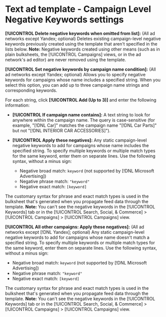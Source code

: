 # Text ad template - Campaign Level Negative Keywords settings

**[!UICONTROL Delete negative keywords when omitted from list]:** (All ad networks except Yandex; optional) Deletes existing campaign-level negative keywords previously created using the template that aren't specified in the lists below. **Note:** Negative keywords created using other means (such as in plain bulksheets, the [!UICONTROL Campaigns] views, or in the ad network's ad editor) are never removed using the template.

**[!UICONTROL Set negative keywords by campaign name condition]:** (All ad networks except Yandex; optional) Allows you to specify negative keywords for campaigns whose name includes a specified string. When you select this option, you can add up to three campaign name strings and corresponding keywords.

For each string, click **[!UICONTROL Add (Up to 3)]** and enter the following information:

* **[!UICONTROL If campaign name contains]:**  A text string to look for anywhere within the campaign name. The query is case-sensitive (for example, "[!DNL Car]" matches the campaign name "[!DNL Car Parts]" but not "[!DNL INTERIOR CAR ACCESSORIES]").

* **[!UICONTROL Apply these negatives]:**  Any static campaign-level negative keywords to add for campaigns whose name includes the specified string. To specify multiple keywords or multiple match types for the same keyword, enter them on separate lines. Use the following syntax, without a minus sign:

  * Negative broad match: `keyword` (not supported by [!DNL Microsoft Advertising])
  * Negative phrase match: `"keyword"`
  * Negative exact match: `[keyword]`

The customary syntax for phrase and exact match types is used in the bulksheet that's generated when you propagate feed data through the template. **Note:** You can't see the negative keywords in the [!UICONTROL Keywords] tab or in the [!UICONTROL Search, Social, & Commerce] > [!UICONTROL Campaigns] > [!UICONTROL Campaigns] view.

**[!UICONTROL All other campaigns: Apply these negatives]:** (All ad networks except [!DNL Yandex]; optional) Any static campaign-level negative keywords to add for campaigns whose name doesn't match a specified string. To specify multiple keywords or multiple match types for the same keyword, enter them on separate lines. Use the following syntax, without a minus sign:

* Negative broad match: `keyword` (not supported by [!DNL Microsoft Advertising])
* Negative phrase match: `"keyword"`
* Negative exact match: `[keyword]`

The customary syntax for phrase and exact match types is used in the bulksheet that's generated when you propagate feed data through the template. **Note:** You can't see the negative keywords in the [!UICONTROL Keywords] tab or in the [!UICONTROL Search, Social, & Commerce] > [!UICONTROL Campaigns] > [!UICONTROL Campaigns] view.

